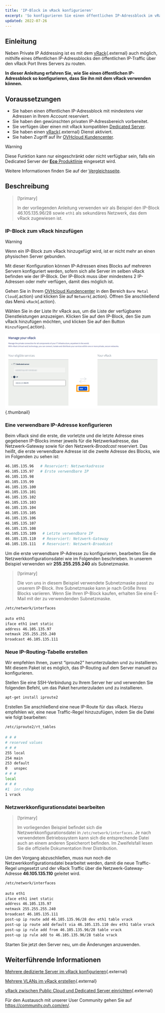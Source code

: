 ```yaml
---
title: 'IP-Block im vRack konfigurieren'
excerpt: 'So konfigurieren Sie einen öffentlichen IP-Adressblock im vRack'
updated: 2022-07-26
---
```



## Einleitung

Neben Private IP Addressing ist es mit dem [vRack](https://www.ovh.de/loesungen/vrack/){.external} auch möglich, mithilfe eines öffentlichen IP-Adressblocks den öffentlichen IP-Traffic über den vRack Port Ihres Servers zu routen.

**In dieser Anleitung erfahren Sie, wie Sie einen öffentlichen IP-Adressblock so konfigurieren, dass Sie ihn mit dem vRack verwenden können.**


## Voraussetzungen

- Sie haben einen öffentlichen IP-Adressblock mit mindestens vier Adressen in Ihrem Account reserviert.
- Sie haben den gewünschten privaten IP-Adressbereich vorbereitet.
- Sie verfügen über einen mit vRack kompatiblen [Dedicated Server](https://www.ovhcloud.com/de/bare-metal/).
- Sie haben einen [vRack](https://www.ovh.de/loesungen/vrack/){.external} Dienst aktiviert.
- Sie haben Zugriff auf Ihr [OVHcloud Kundencenter](https://www.ovh.com/auth/?action=gotomanager&from=https://www.ovh.de/&ovhSubsidiary=de).

> [!warning]
> Diese Funktion kann nur eingeschränkt oder nicht verfügbar sein, falls ein Dedicated Server der [**Eco** Produktlinie](https://eco.ovhcloud.com/de/about/) eingesetzt wird.
>
> Weitere Informationen finden Sie auf der [Vergleichsseite](https://eco.ovhcloud.com/de/compare/).

## Beschreibung

> [!primary]
>
> In der vorliegenden Anleitung verwenden wir als Beispiel den IP-Block 46.105.135.96/28 sowie `eth1` als sekundäres Netzwerk, das dem vRack zugewiesen ist.
>

### IP-Block zum vRack hinzufügen

> [!warning]
>
> Wenn ein IP-Block zum vRack hinzugefügt wird, ist er nicht mehr an einen physischen Server gebunden.
>
> Mit dieser Konfiguration können IP-Adressen eines Blocks auf mehreren Servern konfiguriert werden, sofern sich alle Server im selben vRack befinden wie der IP-Block. Der IP-Block muss über mindestens 2 IP-Adressen oder mehr verfügen, damit dies möglich ist.
>

Gehen Sie in Ihrem [OVHcloud Kundencenter](https://www.ovh.com/auth/?action=gotomanager&from=https://www.ovh.de/&ovhSubsidiary=de) in den Bereich `Bare Metal Cloud`{.action} und klicken Sie auf `Network`{.action}. Öffnen Sie anschließend das Menü `vRack`{.action}.

Wählen Sie in der Liste Ihr vRack aus, um die Liste der verfügbaren Dienstleistungen anzuzeigen. Klicken Sie auf den IP-Block, den Sie zum vRack hinzufügen möchten, und klicken Sie auf den Button `Hinzufügen`{.action}.

![vrack](images/addIPblock.png){.thumbnail}

### Eine verwendbare IP-Adresse konfigurieren

Beim vRack sind die erste, die vorletzte und die letzte Adresse eines gegebenen IP-Blocks immer jeweils für die Netzwerkadresse, das Netzwerk-Gateway sowie für den Netzwerk-*Broadcast* reserviert. Das heißt, die erste verwendbare Adresse ist die zweite Adresse des Blocks, wie im Folgenden zu sehen ist:

```sh
46.105.135.96   # Reserviert: Netzwerkadresse
46.105.135.97   # Erste verwendbare IP
46.105.135.98
46.105.135.99
46.105.135.100
46.105.135.101
46.105.135.102
46.105.135.103
46.105.135.104
46.105.135.105
46.105.135.106
46.105.135.107
46.105.135.108
46.105.135.109   # Letzte verwendbare IP
46.105.135.110   # Reserviert: Netzwerk-Gateway 
46.105.135.111   # Reserviert: Netzwerk-Broadcast
```

Um die erste verwendbare IP-Adresse zu konfigurieren, bearbeiten Sie die Netzwerkkonfigurationsdatei wie im Folgenden beschrieben. In unserem Beispiel verwenden wir **255.255.255.240** als Subnetzmaske.

> [!primary]
>
> Die von uns in diesem Beispiel verwendete Subnetzmaske passt zu unserem IP-Block. Ihre Subnetzmaske kann je nach Größe Ihres Blocks variieren. Wenn Sie Ihren IP-Block kaufen, erhalten Sie eine E-Mail mit der zu verwendenden Subnetzmaske.
>


```sh
/etc/network/interfaces

auto eth1
iface eth1 inet static
address 46.105.135.97
netmask 255.255.255.240
broadcast 46.105.135.111
```

### Neue IP-Routing-Tabelle erstellen

Wir empfehlen Ihnen, zuerst “iproute2” herunterzuladen und zu installieren. Mit diesem Paket ist es möglich, das IP-Routing auf dem Server manuell zu konfigurieren.

Stellen Sie eine SSH-Verbindung zu Ihrem Server her und verwenden Sie folgenden Befehl, um das Paket herunterzuladen und zu installieren.

```sh
apt-get install iproute2
```

Erstellen Sie anschließend eine neue IP-Route für das vRack. Hierzu empfehlen wir, eine neue Traffic-Regel hinzuzufügen, indem Sie die Datei wie folgt bearbeiten:

```sh
/etc/iproute2/rt_tables

# # #
# reserved values
# # #
255	local
254	main
253	default
0	unspec
# # #
local
# # #
#1	inr.ruhep
1 vrack
```

### Netzwerkkonfigurationsdatei bearbeiten

> [!primary]
>
> Im vorliegenden Beispiel befindet sich die Netzwerkkonfigurationsdatei in `/etc/network/interfaces`. Je nach verwendetem Betriebssystem kann sich die entsprechende Datei auch an einem anderen Speicherort befinden. Im Zweifelsfall lesen Sie die offizielle Dokumentation Ihrer Distribution.
>

Um den Vorgang abzuschließen, muss nun noch die Netzwerkkonfigurationsdatei bearbeitet werden, damit die neue Traffic-Regel umgesetzt und der vRack Traffic über die Netzwerk-Gateway-Adresse **46.105.135.110** geleitet wird.

```sh
/etc/network/interfaces

auto eth1
iface eth1 inet static
address 46.105.135.97
netmask 255.255.255.240
broadcast 46.105.135.111
post-up ip route add 46.105.135.96/28 dev eth1 table vrack
post-up ip route add default via 46.105.135.110 dev eth1 table vrack
post-up ip rule add from 46.105.135.96/28 table vrack
post-up ip rule add to 46.105.135.96/28 table vrack
```

Starten Sie jetzt den Server neu, um die Änderungen anzuwenden.


## Weiterführende Informationen

[Mehrere dedizierte Server im vRack konfigurieren](/pages/bare_metal_cloud/dedicated_servers/vrack_configuring_on_dedicated_server){.external}

[Mehrere VLANs im vRack erstellen](/pages/bare_metal_cloud/dedicated_servers/creating-multiple-vlans-in-a-vrack){.external}

[vRack zwischen Public Cloud und Dedicated Server einrichten](/pages/bare_metal_cloud/dedicated_servers/configuring-the-vrack-between-the-public-cloud-and-a-dedicated-server){.external}

Für den Austausch mit unserer User Community gehen Sie auf <https://community.ovh.com/en/>.